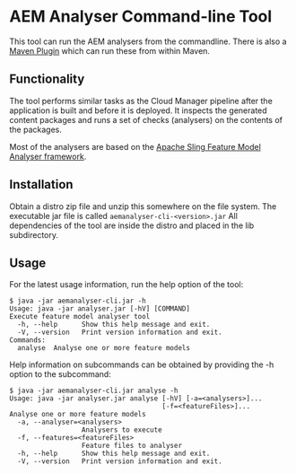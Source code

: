 # AEM Analyser Command-line Tool

This tool can run the AEM analysers from the commandline. There is also a [Maven Plugin](../aemanalyser-maven-plugin/README.md) which can run these from within Maven.

## Functionality

The tool performs similar tasks as the Cloud Manager pipeline after the application is built and before it is deployed. It inspects the generated content packages and runs a set of checks (analysers) on the contents of the packages.

Most of the analysers are based on the [Apache Sling Feature Model Analyser framework](https://github.com/apache/sling-org-apache-sling-feature-analyser/blob/master/readme.md).

## Installation

Obtain a distro zip file and unzip this somewhere on the file system. The executable jar file is
called `aemanalyser-cli-<version>.jar` All dependencies of the tool are
inside the distro and placed in the lib subdirectory.

## Usage

For the latest usage information, run the help option of the tool:

```
$ java -jar aemanalyser-cli.jar -h
Usage: java -jar analyser.jar [-hV] [COMMAND]
Execute feature model analyser tool
  -h, --help      Show this help message and exit.
  -V, --version   Print version information and exit.
Commands:
  analyse  Analyse one or more feature models
```

Help information on subcommands can be obtained by providing the -h option to the subcommand:

```
$ java -jar aemanalyser-cli.jar analyse -h
Usage: java -jar analyser.jar analyse [-hV] [-a=<analysers>]...
                                      [-f=<featureFiles>]...
Analyse one or more feature models
  -a, --analyser=<analysers>
                  Analysers to execute
  -f, --features=<featureFiles>
                  Feature files to analyser
  -h, --help      Show this help message and exit.
  -V, --version   Print version information and exit.
```

